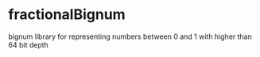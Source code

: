 # fractionalBignum
bignum library for representing numbers between 0 and 1 with higher than 64 bit depth
